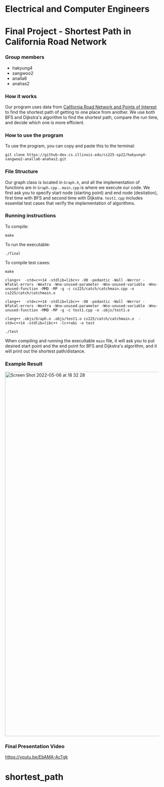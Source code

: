 # Electrical and Computer Engineers

# Final Project - Shortest Path in California Road Network

### Group members
- hakyung4
- sangwoo2
- analla6
- anahas2

### How it works
Our program uses data from [California Road Network and Points of Interest](https://www.cs.utah.edu/~lifeifei/SpatialDataset.htm) to find the shortest path of getting to one place from another. We use both BFS and Dijkstra's algorithm to find the shortest path, compare the run time, and decide which one is more efficient.

### How to use the program

To use the program, you can copy and paste this to the terminal:

```
git clone https://github-dev.cs.illinois.edu/cs225-sp22/hakyung4-sangwoo2-analla6-anahas2.git
```

### File Structure

Our graph class is located in `Graph.h`, and all the implementation of functions are in `Graph.cpp.`. `main.cpp` is where we execute our code. We first ask you to specify start node (starting point) and end node (desitation), first time with BFS and second time with Dijkstra. `test1.cpp` includes essential test cases that verify the implementation of algorithms. 

### Running instructions

To compile: 
```
make
```

To run the executable: 
```
./final
```

To compile test cases:
```
make

clang++  -std=c++14 -stdlib=libc++ -O0 -pedantic -Wall -Werror -Wfatal-errors -Wextra -Wno-unused-parameter -Wno-unused-variable -Wno-unused-function -MMD -MP -g -c cs225/catch/catchmain.cpp -o cs225/catch/catchmain.o

clang++  -std=c++14 -stdlib=libc++ -O0 -pedantic -Wall -Werror -Wfatal-errors -Wextra -Wno-unused-parameter -Wno-unused-variable -Wno-unused-function -MMD -MP -g -c test1.cpp -o .objs/test1.o

clang++ .objs/Graph.o .objs/test1.o cs225/catch/catchmain.o  -std=c++14 -stdlib=libc++ -lc++abi -o test

./test
```

When compiling and running the execultable `main` file, it will ask you to put desired start point and the end point for BFS and Dijkstra's algorithm, and it will print out the shortest path/distance. 

### Example Result
<img width="1189" alt="Screen Shot 2022-05-06 at 18 32 28" src="https://media.github-dev.cs.illinois.edu/user/11450/files/0f061807-4250-4485-b034-d15e2cbc1c8b">



### Final Presentation Video

https://youtu.be/EbAMA-AcTgk
# shortest_path
